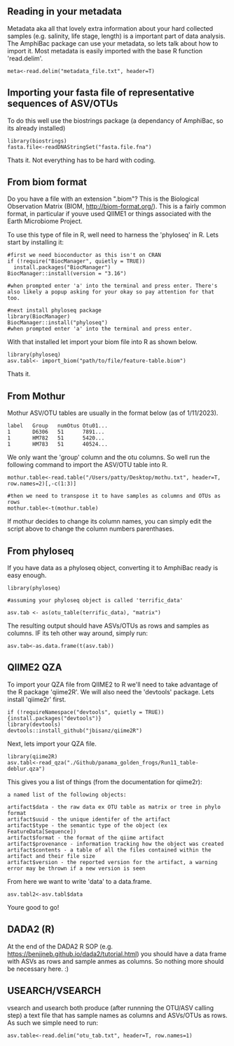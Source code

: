 ## Reading in your metadata

Metadata aka all that lovely extra information about your hard collected samples (e.g. salinity, life stage, length) is a important part of data analysis. The AmphiBac package can use your metadata, so lets talk about how to import it. Most metadata is easily imported with the base R function 'read.delim'.

```
meta<-read.delim("metadata_file.txt", header=T)
```

## Importing your fasta file of representative sequences of ASV/OTUs
To do this well use the biostrings package (a dependancy of AmphiBac, so its already installed)
```
library(biostrings)
fasta.file<-readDNAStringSet("fasta.file.fna")
```
Thats it. Not everything has to be hard with coding.

## From biom format
Do you have a file with an extension ".biom"? This is the Biological Observation Matrix (BIOM, http://biom-format.org/). This is a fairly common format, in particular if youve used QIIME1 or things associated with the Earth Microbiome Project. 

To use this type of file in R, well need to harness the 'phyloseq' in R. Lets start by installing it:

```
#first we need bioconductor as this isn't on CRAN
if (!require("BiocManager", quietly = TRUE))
  install.packages("BiocManager")
BiocManager::install(version = "3.16")

#when prompted enter 'a' into the terminal and press enter. There's also likely a popup asking for your okay so pay attention for that too.

#next install phyloseq package
library(BiocManager)
BiocManager::install("phyloseq")
#when prompted enter 'a' into the terminal and press enter.
```

With that installed let import your biom file into R as shown below. 

```
library(phyloseq)
asv.tabl<- import_biom("path/to/file/feature-table.biom")
```

Thats it. 

## From Mothur

Mothur ASV/OTU tables are usually in the format below (as of 1/11/2023).

```
label	Group	numOtus	Otu01...
1	    D6306	51	    7891...
1	    HM782	51	    5420...
1	    HM783	51	    40524...
```
We only want the 'group' column and the otu columns. So well run the following command to import the ASV/OTU table into R.

```
mothur.table<-read.table("/Users/patty/Desktop/mothu.txt", header=T, row.names=2)[,-c(1:3)]

#then we need to transpose it to have samples as columns and OTUs as rows
mothur.table<-t(mothur.table)
```
If mothur decides to change its column names, you can simply edit the script above to change the column numbers parenthases.

## From phyloseq
If you have data as a phyloseq object, converting it to AmphiBac ready is easy enough.

```
library(phyloseq)

#assuming your phyloseq object is called 'terrific_data'

asv.tab <- as(otu_table(terrific_data), "matrix")
```
The resulting output should have ASVs/OTUs as rows and samples as columns. IF its teh other way around, simply run:

```
asv.tab<-as.data.frame(t(asv.tab))
```

## QIIME2 QZA
To import your QZA file from QIIME2 to R we'll need to take advantage of the R package 'qiime2R'. We will also need the 'devtools' package. Lets install 'qiime2r' first.

```
if (!requireNamespace("devtools", quietly = TRUE)){install.packages("devtools")}
library(devtools)
devtools::install_github("jbisanz/qiime2R")
```

Next, lets import your QZA file.
```
library(qiime2R)
asv.tabl<-read_qza("./Github/panama_golden_frogs/Run11_table-deblur.qza")

```
This gives you a list of things (from the documentation for qiime2r):

```
a named list of the following objects:

artifact$data - the raw data ex OTU table as matrix or tree in phylo format
artifact$uuid - the unique identifer of the artifact
artifact$type - the semantic type of the object (ex FeatureData[Sequence])
artifact$format - the format of the qiime artifact
artifact$provenance - information tracking how the object was created
artifact$contents - a table of all the files contained within the artifact and their file size
artifact$version - the reported version for the artifact, a warning error may be thrown if a new version is seen
```

From here we want to write 'data' to a data.frame.
```
asv.tabl2<-asv.tabl$data
```

Youre good to go!

## DADA2 (R)
At the end of the DADA2 R SOP (e.g. https://benjjneb.github.io/dada2/tutorial.html) you should have a data frame with ASVs as rows and sample anmes as columns. So nothing more should be necessary here. :)

## USEARCH/VSEARCH
vsearch and usearch both produce (after runnning the OTU/ASV calling step) a text file that has sample names as columns and ASVs/OTUs as rows. As such we simple need to run:

```
asv.table<-read.delim("otu_tab.txt", header=T, row.names=1)
```
